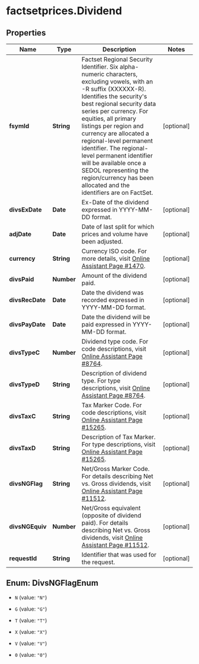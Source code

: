 # factsetprices.Dividend

## Properties

Name | Type | Description | Notes
------------ | ------------- | ------------- | -------------
**fsymId** | **String** | Factset Regional Security Identifier. Six alpha-numeric characters, excluding vowels, with an -R suffix (XXXXXX-R). Identifies the security&#39;s best regional security data series per currency. For equities, all primary listings per region and currency are allocated a regional-level permanent identifier. The regional-level permanent identifier will be available once a SEDOL representing the region/currency has been allocated and the identifiers are on FactSet. | [optional] 
**divsExDate** | **Date** | Ex-Date of the dividend expressed in YYYY-MM-DD format. | [optional] 
**adjDate** | **Date** | Date of last split for which prices and volume have been adjusted. | [optional] 
**currency** | **String** | Currency ISO code. For more details, visit [Online Assistant Page #1470](https://oa.apps.factset.com/pages/1470). | [optional] 
**divsPaid** | **Number** | Amount of the dividend paid. | [optional] 
**divsRecDate** | **Date** | Date the dividend was recorded expressed in YYYY-MM-DD format. | [optional] 
**divsPayDate** | **Date** | Date the dividend will be paid expressed in YYYY-MM-DD format. | [optional] 
**divsTypeC** | **Number** | Dividend type code. For code descriptions, visit [Online Assistant Page #8764](https://oa.apps.factset.com/pages/8764). | [optional] 
**divsTypeD** | **String** | Description of dividend type. For type descriptions, visit [Online Assistant Page #8764](https://oa.apps.factset.com/pages/8764). | [optional] 
**divsTaxC** | **String** | Tax Marker Code. For code descriptions, visit [Online Assistant Page #15265](https://oa.apps.factset.com/pages/15265). | [optional] 
**divsTaxD** | **String** | Description of Tax Marker. For type descriptions, visit [Online Assistant Page #15265](https://oa.apps.factset.com/pages/15265). | [optional] 
**divsNGFlag** | **String** | Net/Gross Marker Code. For details describing Net vs. Gross dividends, visit [Online Assistant Page #11512](https://oa.apps.factset.com/pages/11512). | [optional] 
**divsNGEquiv** | **Number** | Net/Gross equivalent (opposite of dividend paid). For details describing Net vs. Gross dividends, visit [Online Assistant Page #11512](https://oa.apps.factset.com/pages/11512). | [optional] 
**requestId** | **String** | Identifier that was used for the request. | [optional] 



## Enum: DivsNGFlagEnum


* `N` (value: `"N"`)

* `G` (value: `"G"`)

* `T` (value: `"T"`)

* `X` (value: `"X"`)

* `V` (value: `"V"`)

* `0` (value: `"0"`)




